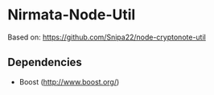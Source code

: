 Nirmata-Node-Util
====================

Based on: https://github.com/Snipa22/node-cryptonote-util 

Dependencies
------------

* Boost (http://www.boost.org/)
